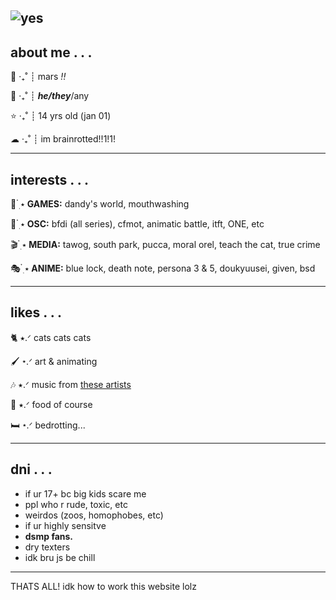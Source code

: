 ![yes](https://i.pinimg.com/474x/9d/0e/c8/9d0ec8c38434ddf5f53fdcbc6023f537.jpg)
---

## about me . . .

🌈 ‧₊˚ ┊ mars *!!*

🌙 ‧₊˚ ┊ ***he/they***/any

⭐ ‧₊˚ ┊ 14 yrs old (jan 01)

☁  ‧₊˚ ┊ im brainrotted!!1!1!

---

## interests . . .

🎲  ๋࣭ ⭑ **GAMES:** dandy's world, mouthwashing

🎨  ๋࣭ ⭑ **OSC:** bfdi (all series), cfmot, animatic battle, itft, ONE, etc

🎬  ๋࣭ ⭑ **MEDIA:** tawog, south park, pucca, moral orel, teach the cat, true crime

🎭  ๋࣭ ⭑ **ANIME:** blue lock, death note, persona 3 & 5, doukyuusei, given, bsd

---

## likes . . .

🐈 ⭑.ᐟ cats cats cats

🖌 ⭑.ᐟ art & animating

🎶 ⭑.ᐟ music from [these artists](https://marsmusic.straw.page)

🍟 ⭑.ᐟ food of course

🛏 ⭑.ᐟ bedrotting...

---

## dni . . .
- if ur 17+ bc big kids scare me
- ppl who r rude, toxic, etc
- weirdos (zoos, homophobes, etc)
- if ur highly sensitve
- **dsmp fans.**
- dry texters
- idk bru js be chill

---

THATS ALL! idk how to work this website lolz
